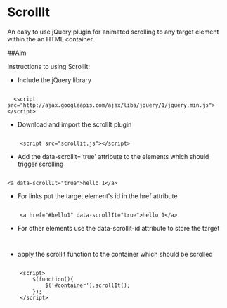 ScrollIt
========

An easy to use jQuery plugin for animated scrolling to any target element within the an HTML container.

##Aim

Instructions to using ScrollIt:
* Include the jQuery library
<pre><code>
  &lt;script src="http://ajax.googleapis.com/ajax/libs/jquery/1/jquery.min.js"&gt;&lt;/script&gt;
</code></pre>

* Download and import the scrollIt plugin
<pre><code>
	&lt;script src="scrollit.js"&gt;&lt;/script&gt;
</code></pre>

* Add the data-scrollit='true' attribute to the elements which should trigger scrolling
<pre><code>
&lt;a data-scrollIt="true"&gt;hello 1&lt;/a&gt;
</code></pre>

* For links put the target element's id in the href attribute 
<pre><code>
	&lt;a href="#hello1" data-scrollIt="true"&gt;hello 1&lt;/a&gt;
</code></pre>

* For other elements use the data-scrollit-id attribute to store the target
<pre><code>
</code></pre>

* apply the scrollit function to the container which should be scrolled
<pre><code>
	&lt;script&gt;
		$(function(){
			$('#container').scrollIt();
		});
	&lt;/script&gt;
</code></pre>
